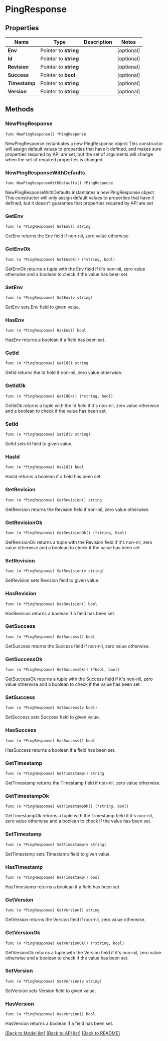 # PingResponse

## Properties

Name | Type | Description | Notes
------------ | ------------- | ------------- | -------------
**Env** | Pointer to **string** |  | [optional] 
**Id** | Pointer to **string** |  | [optional] 
**Revision** | Pointer to **string** |  | [optional] 
**Success** | Pointer to **bool** |  | [optional] 
**Timestamp** | Pointer to **string** |  | [optional] 
**Version** | Pointer to **string** |  | [optional] 

## Methods

### NewPingResponse

`func NewPingResponse() *PingResponse`

NewPingResponse instantiates a new PingResponse object
This constructor will assign default values to properties that have it defined,
and makes sure properties required by API are set, but the set of arguments
will change when the set of required properties is changed

### NewPingResponseWithDefaults

`func NewPingResponseWithDefaults() *PingResponse`

NewPingResponseWithDefaults instantiates a new PingResponse object
This constructor will only assign default values to properties that have it defined,
but it doesn't guarantee that properties required by API are set

### GetEnv

`func (o *PingResponse) GetEnv() string`

GetEnv returns the Env field if non-nil, zero value otherwise.

### GetEnvOk

`func (o *PingResponse) GetEnvOk() (*string, bool)`

GetEnvOk returns a tuple with the Env field if it's non-nil, zero value otherwise
and a boolean to check if the value has been set.

### SetEnv

`func (o *PingResponse) SetEnv(v string)`

SetEnv sets Env field to given value.

### HasEnv

`func (o *PingResponse) HasEnv() bool`

HasEnv returns a boolean if a field has been set.

### GetId

`func (o *PingResponse) GetId() string`

GetId returns the Id field if non-nil, zero value otherwise.

### GetIdOk

`func (o *PingResponse) GetIdOk() (*string, bool)`

GetIdOk returns a tuple with the Id field if it's non-nil, zero value otherwise
and a boolean to check if the value has been set.

### SetId

`func (o *PingResponse) SetId(v string)`

SetId sets Id field to given value.

### HasId

`func (o *PingResponse) HasId() bool`

HasId returns a boolean if a field has been set.

### GetRevision

`func (o *PingResponse) GetRevision() string`

GetRevision returns the Revision field if non-nil, zero value otherwise.

### GetRevisionOk

`func (o *PingResponse) GetRevisionOk() (*string, bool)`

GetRevisionOk returns a tuple with the Revision field if it's non-nil, zero value otherwise
and a boolean to check if the value has been set.

### SetRevision

`func (o *PingResponse) SetRevision(v string)`

SetRevision sets Revision field to given value.

### HasRevision

`func (o *PingResponse) HasRevision() bool`

HasRevision returns a boolean if a field has been set.

### GetSuccess

`func (o *PingResponse) GetSuccess() bool`

GetSuccess returns the Success field if non-nil, zero value otherwise.

### GetSuccessOk

`func (o *PingResponse) GetSuccessOk() (*bool, bool)`

GetSuccessOk returns a tuple with the Success field if it's non-nil, zero value otherwise
and a boolean to check if the value has been set.

### SetSuccess

`func (o *PingResponse) SetSuccess(v bool)`

SetSuccess sets Success field to given value.

### HasSuccess

`func (o *PingResponse) HasSuccess() bool`

HasSuccess returns a boolean if a field has been set.

### GetTimestamp

`func (o *PingResponse) GetTimestamp() string`

GetTimestamp returns the Timestamp field if non-nil, zero value otherwise.

### GetTimestampOk

`func (o *PingResponse) GetTimestampOk() (*string, bool)`

GetTimestampOk returns a tuple with the Timestamp field if it's non-nil, zero value otherwise
and a boolean to check if the value has been set.

### SetTimestamp

`func (o *PingResponse) SetTimestamp(v string)`

SetTimestamp sets Timestamp field to given value.

### HasTimestamp

`func (o *PingResponse) HasTimestamp() bool`

HasTimestamp returns a boolean if a field has been set.

### GetVersion

`func (o *PingResponse) GetVersion() string`

GetVersion returns the Version field if non-nil, zero value otherwise.

### GetVersionOk

`func (o *PingResponse) GetVersionOk() (*string, bool)`

GetVersionOk returns a tuple with the Version field if it's non-nil, zero value otherwise
and a boolean to check if the value has been set.

### SetVersion

`func (o *PingResponse) SetVersion(v string)`

SetVersion sets Version field to given value.

### HasVersion

`func (o *PingResponse) HasVersion() bool`

HasVersion returns a boolean if a field has been set.


[[Back to Model list]](../README.md#documentation-for-models) [[Back to API list]](../README.md#documentation-for-api-endpoints) [[Back to README]](../README.md)


